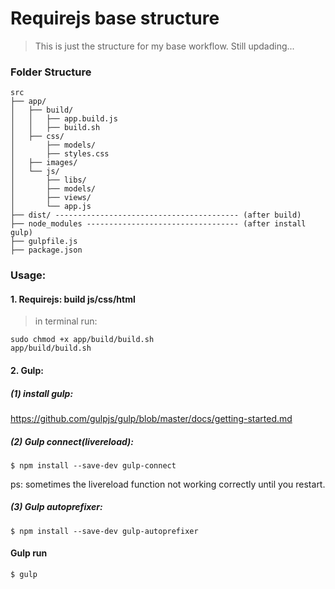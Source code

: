 Requirejs base structure
==================================

> This is just the structure for my base workflow. Still updading...

### Folder Structure
```
src
├── app/
│   ├── build/
│   │   ├── app.build.js
│   │   ├── build.sh
│   ├── css/
│       ├── models/
│       ├── styles.css
│   ├── images/
│   └── js/
│       ├── libs/
│       ├── models/
│       ├── views/
│       └── app.js
├── dist/ ----------------------------------------- (after build)
├── node_modules ---------------------------------- (after install gulp)
├── gulpfile.js
├── package.json

```



### Usage:

#### 1. Requirejs: build js/css/html

> in terminal run:

```
sudo chmod +x app/build/build.sh
app/build/build.sh
```

#### 2. Gulp:

##### (1) install gulp:
https://github.com/gulpjs/gulp/blob/master/docs/getting-started.md

##### (2) Gulp connect(livereload):
```
$ npm install --save-dev gulp-connect
```

ps: sometimes the livereload function not working correctly until you restart.

##### (3) Gulp autoprefixer:
```
$ npm install --save-dev gulp-autoprefixer
```

#### Gulp run
```
$ gulp
```
